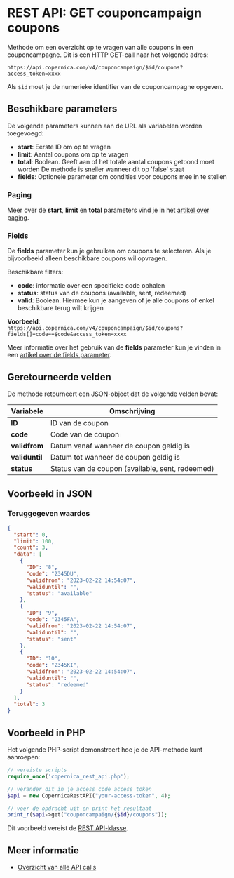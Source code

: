 # REST API: GET couponcampaign coupons

Methode om een overzicht op te vragen van alle coupons in een couponcampagne.
Dit is een HTTP GET-call naar het volgende adres:

`https://api.copernica.com/v4/couponcampaign/$id/coupons?access_token=xxxx`

Als `$id` moet je de numerieke identifier van de couponcampagne opgeven.

## Beschikbare parameters
De volgende parameters kunnen aan de URL als variabelen worden toegevoegd:

* **start**: Eerste ID om op te vragen
* **limit**: Aantal coupons om op te vragen
* **total**: Boolean. Geeft aan of het totale aantal coupons getoond moet worden
De methode is sneller wanneer dit op 'false' staat
* **fields**: Optionele parameter om condities voor coupons mee in te stellen

### Paging

Meer over de **start**, **limit** en **total** parameters vind je in het [artikel over paging](rest-paging). 

### Fields 

De **fields** parameter kun je gebruiken om coupons te selecteren. Als je bijvoorbeeld
alleen beschikbare coupons wil opvragen. 

Beschikbare filters:
* **code**: informatie over een specifieke code ophalen
* **status**: status van de coupons (available, sent, redeemed)
* **valid**: Boolean. Hiermee kun je aangeven of je alle coupons of enkel beschikbare terug wilt krijgen

**Voorbeeld**:  
`https://api.copernica.com/v4/couponcampaign/$id/coupons?fields[]=code==$code&access_token=xxxx`

Meer informatie over het gebruik van de **fields** parameter kun je vinden in een 
[artikel over de fields parameter](rest-fields-parameter).

## Geretourneerde velden

De methode retourneert een JSON-object dat de volgende velden bevat:

| Variabele         | Omschrijving                                                                      |
|-------------------|-----------------------------------------------------------------------------------|
| **ID**            | ID van de coupon                                                                  |
| **code**          | Code van de coupon                                                                |
| **validfrom**     | Datum vanaf wanneer de coupon geldig is                                           |
| **validuntil**    | Datum tot wanneer de coupon geldig is                                             |
| **status**        | Status van de coupon (available, sent, redeemed)                                  |

## Voorbeeld in JSON

### Teruggegeven waardes
```json
{
  "start": 0,
  "limit": 100,
  "count": 3,
  "data": [
    {
      "ID": "8",
      "code": "2345DU",
      "validfrom": "2023-02-22 14:54:07",
      "validuntil": "",
      "status": "available"
    },
    {
      "ID": "9",
      "code": "2345FA",
      "validfrom": "2023-02-22 14:54:07",
      "validuntil": "",
      "status": "sent"
    },
    {
      "ID": "10",
      "code": "2345KI",
      "validfrom": "2023-02-22 14:54:07",
      "validuntil": "",
      "status": "redeemed"
    }
  ],
  "total": 3
}
```

## Voorbeeld in PHP

Het volgende PHP-script demonstreert hoe je de API-methode kunt aanroepen:

```php
// vereiste scripts
require_once('copernica_rest_api.php');

// verander dit in je access code access token
$api = new CopernicaRestAPI("your-access-token", 4);

// voer de opdracht uit en print het resultaat
print_r($api->get("couponcampaign/{$id}/coupons"));
```

Dit voorbeeld vereist de [REST API-klasse](rest-php).

## Meer informatie
* [Overzicht van alle API calls](rest-api)
